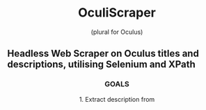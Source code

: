 <div align='center'>
    <h1>OculiScraper</h1></nobr><p>(plural for Oculus)</p>
</div>

Headless Web Scraper on Oculus titles and descriptions,
utilising Selenium and XPath
--------------------------------

<div align='center'>
    <h3>GOALS</h3>
    1. Extract description from
</div>
